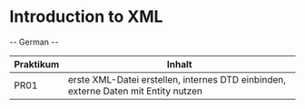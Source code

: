 # Introduction to XML

-- German --

| Praktikum | Inhalt |
|-|-|
| PR01 | erste XML-Datei erstellen, internes DTD einbinden, externe Daten mit Entity nutzen |
